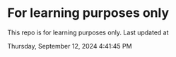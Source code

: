 # For learning purposes only
This repo is for learning purposes only.
Last updated at

Thursday, September 12, 2024 4:41:45 PM

